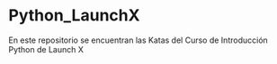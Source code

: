 # Python_LaunchX
En este repositorio se encuentran las Katas del Curso de Introducción Python de Launch X
